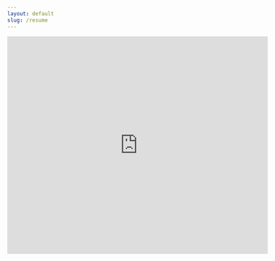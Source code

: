 ```yaml
---
layout: default
slug: /resume
---
```

<embed src="https://ianyilin.github.io/assets/pdf/resume.pdf" width="600px" height="500px" />
